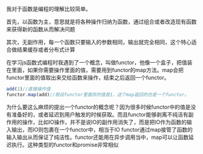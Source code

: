 我对于函数是编程的理解比较简单。

首先，以函数为主，意思就是将各种操作归纳为函数，通过组合或者改造现有函数来获得新的函数从而解决问题

其次，无副作用，每一个函数只要输入的参数相同，输出就完全相同，这个特心适合做结果缓存或者分布式计算

在学习js函数式编程时我遇到了一个概念，叫做functor，他像一个盒子，把值装在里面，如果你需要操作里面的值，需要用到functor的map方法。map会把functor里面的值取出来交给函数来操作，结束之后返回一个functor。

```js
add(1)//直接操作值
functor.map(add)//假设functor里面存的值是1，这个map返回的也是一个functor。
```

为什么要这么麻烦的提出一个functor的概念呢？因为很多时候functor中的值是没有准备好的，或者延迟到用户触发的时候获取。而且functor能够剥离不纯洁有副作用的操作，比如IO操作，并不是说IO的副作用消失了，而是把IO作为函数的输入输出，而IO则包裹在一个functor中，相当于IO functor通过map接管了函数的输入输出从而保证了纯洁性。functor还能用在异步调用当中，map可以让函数延迟执行。这种类型的functor和promise非常相似
